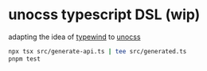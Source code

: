 # unocss typescript DSL (wip)

adapting the idea of [typewind](https://github.com/Mokshit06/typewind) to [unocss](https://github.com/unocss/unocss)

```sh
npx tsx src/generate-api.ts | tee src/generated.ts
pnpm test
```
